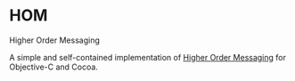 # HOM
Higher Order Messaging


A simple and self-contained implementation of [Higher Order Messaging](http://en.wikipedia.org/wiki/Higher_order_message) for Objective-C and Cocoa.



